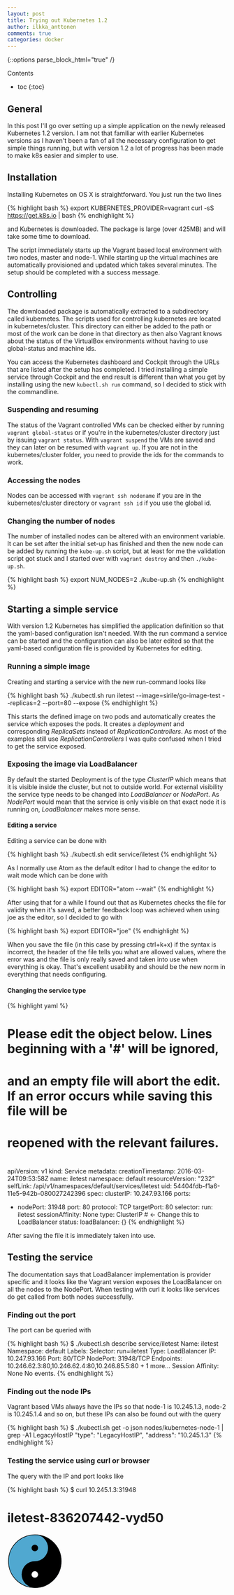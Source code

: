 ```yaml
---
layout: post
title: Trying out Kubernetes 1.2
author: ilkka_anttonen
comments: true
categories: docker
---
```


{::options parse_block_html="true" /}
<div class="toc">
Contents

* toc
{:toc}
</div>

## General

In this post I'll go over setting up a simple application on the newly released Kubernetes 1.2 version. I am not that familiar with earlier Kubernetes versions as I haven't been a fan of all the necessary configuration to get simple things running, but with version 1.2 a lot of progress has been made to make k8s easier and simpler to use.

## Installation

Installing Kubernetes on OS X is straightforward. You just run the two lines

{% highlight bash %}
export KUBERNETES_PROVIDER=vagrant
curl -sS https://get.k8s.io | bash
{% endhighlight %}

and Kubernetes is downloaded. The package is large (over 425MB) and will take some time to download.

The script immediately starts up the Vagrant based local environment with two nodes, master and node-1. While starting up the virtual machines are automatically provisioned and updated which takes several minutes. The setup should be completed with a success message.

## Controlling

The downloaded package is automatically extracted to a subdirectory called kubernetes. The scripts used for controlling kubernetes are located in kubernetes/cluster. This directory can either be added to the path or most of the work can be done in that directory as then also Vagrant knows about the status of the VirtualBox environments without having to use global-status and machine ids.

You can access the Kubernetes dashboard and Cockpit through the URLs that are listed after the setup has completed. I tried installing a simple service through Cockpit and the end result is different than what you get by installing using the new `kubectl.sh run` command, so I decided to stick with the commandline.

### Suspending and resuming

The status of the Vagrant controlled VMs can be checked either by running `vagrant global-status` or if you're in the kubernetes/cluster directory just by issuing `vagrant status`. With `vagrant suspend` the VMs are saved and they can later on be resumed with `vagrant up`. If you are not in the kubernetes/cluster folder, you need to provide the ids for the commands to work.

### Accessing the nodes

Nodes can be accessed with `vagrant ssh nodename` if you are in the kubernetes/cluster directory or `vagrant ssh id` if you use the global id.

### Changing the number of nodes

The number of installed nodes can be altered with an environment variable. It can be set after the initial set-up has finished and then the new node can be added by running the `kube-up.sh` script, but at least for me the validation script got stuck and I started over with `vagrant destroy` and then `./kube-up.sh`.

{% highlight bash %}
export NUM_NODES=2
./kube-up.sh
{% endhighlight %}

## Starting a simple service

With version 1.2 Kubernetes has simplified the application definition so that the yaml-based configuration isn't  needed. With the run command a service can be started and the configuration can also be later edited so that the yaml-based configuration file is provided by Kubernetes for editing.

### Running a simple image

Creating and starting a service with the new run-command looks like

{% highlight bash %}
./kubectl.sh run iletest --image=sirile/go-image-test --replicas=2 --port=80 --expose
{% endhighlight %}

This starts the defined image on two pods and automatically creates the service which exposes the pods. It creates a *deployment* and corresponding *ReplicaSets* instead of *ReplicationControllers*. As most of the examples still use *ReplicationControllers* I was quite confused when I tried to get the service exposed.

### Exposing the image via LoadBalancer

By default the started Deployment is of the type *ClusterIP* which means that it is visible inside the cluster, but not to outside world. For external visibility the service type needs to be changed into *LoadBalancer* or *NodePort*. As *NodePort* would mean that the service is only visible on that exact node it is running on, *LoadBalancer* makes more sense.

#### Editing a service

Editing a service can be done with

{% highlight bash %}
./kubectl.sh edit service/iletest
{% endhighlight %}

As I normally use Atom as the default editor I had to change the editor to wait mode which can be done with

{% highlight bash %}
export EDITOR="atom --wait"
{% endhighlight %}

After using that for a while I found out that as Kubernetes checks the file for validity when it's saved, a better feedback loop was achieved when using joe as the editor, so I decided to go with

{% highlight bash %}
export EDITOR="joe"
{% endhighlight %}

When you save the file (in this case by pressing ctrl+k+x) if the syntax is incorrect, the header of the file tells you what are allowed values, where the error was and the file is only really saved and taken into use when everything is okay. That's excellent usability and should be the new norm in everything that needs configuring.

#### Changing the service type

{% highlight yaml %}
# Please edit the object below. Lines beginning with a '#' will be ignored,
# and an empty file will abort the edit. If an error occurs while saving this file will be
# reopened with the relevant failures.
#
apiVersion: v1
kind: Service
metadata:
  creationTimestamp: 2016-03-24T09:53:58Z
  name: iletest
  namespace: default
  resourceVersion: "232"
  selfLink: /api/v1/namespaces/default/services/iletest
  uid: 54404fdb-f1a6-11e5-942b-080027242396
spec:
  clusterIP: 10.247.93.166
  ports:
  - nodePort: 31948
    port: 80
    protocol: TCP
    targetPort: 80
  selector:
    run: iletest
  sessionAffinity: None
  type: ClusterIP # <- Change this to LoadBalancer
status:
  loadBalancer: {}
{% endhighlight %}

After saving the file it is immediately taken into use.

## Testing the service

The documentation says that LoadBalancer implementation is provider specific and it looks like the Vagrant version exposes the LoadBalancer on all the nodes to the NodePort. When testing with curl it looks like services do get called from both nodes successfully.

### Finding out the port

The port can be queried with

{% highlight bash %}
$ ./kubectl.sh describe service/iletest
Name:			iletest
Namespace:		default
Labels:			<none>
Selector:		run=iletest
Type:			LoadBalancer
IP:			10.247.93.166
Port:			<unset>	80/TCP
NodePort:		<unset>	31948/TCP
Endpoints:		10.246.62.3:80,10.246.62.4:80,10.246.85.5:80 + 1 more...
Session Affinity:	None
No events.
{% endhighlight %}

### Finding out the node IPs

Vagrant based VMs always have the IPs so that node-1 is 10.245.1.3, node-2 is 10.245.1.4 and so on, but these IPs can also be found out with the query

{% highlight bash %}
$ ./kubectl.sh get -o json nodes/kubernetes-node-1 | grep -A1 LegacyHostIP
                "type": "LegacyHostIP",
                "address": "10.245.1.3"
{% endhighlight %}

### Testing the service using curl or browser

The query with the IP and port looks like

{% highlight bash %}
$ curl 10.245.1.3:31948
<!DOCTYPE html><html><head><title>Node scaling demo</title></head><body><h1>iletest-836207442-vyd50</h1><svg xmlns="http://www.w3.org/2000/svg" viewBox="0 0 400 400"><circle cx="50" cy="50" r="48" fill="#50a8d0" stroke="#000"/><path d="M50,2a48,48 0 1 1 0,96a24 24 0 1 1 0-48a24 24 0 1 0 0-48" fill="#000"/><circle cx="50" cy="26" r="6" fill="#000"/><circle cx="50" cy="74" r="6" fill="#FFF"/></svg></body></html>
$ curl 10.245.1.4:31948
<!DOCTYPE html><html><head><title>Node scaling demo</title></head><body><h1>iletest-836207442-x82ho</h1><svg xmlns="http://www.w3.org/2000/svg" viewBox="0 0 400 400"><circle cx="50" cy="50" r="48" fill="#381808" stroke="#000"/><path d="M50,2a48,48 0 1 1 0,96a24 24 0 1 1 0-48a24 24 0 1 0 0-48" fill="#000"/><circle cx="50" cy="26" r="6" fill="#000"/><circle cx="50" cy="74" r="6" fill="#FFF"/></svg></body></html>
{% endhighlight %}

With browser there seems to be some affinity where refreshing the page gives the same instance, but for example trying with a few different browsers (and incognito mode) shows that the results do come from different instances.

### Listing Kubernetes services

The Kubernetes services can be listed with

{% highlight bash %}
$ ./kubectl.sh cluster-info
Kubernetes master is running at https://10.245.1.2
Heapster is running at https://10.245.1.2/api/v1/proxy/namespaces/kube-system/services/heapster
KubeDNS is running at https://10.245.1.2/api/v1/proxy/namespaces/kube-system/services/kube-dns
kubernetes-dashboard is running at https://10.245.1.2/api/v1/proxy/namespaces/kube-system/services/kubernetes-dashboard
Grafana is running at https://10.245.1.2/api/v1/proxy/namespaces/kube-system/services/monitoring-grafana
InfluxDB is running at https://10.245.1.2/api/v1/proxy/namespaces/kube-system/services/monitoring-influxdb
{% endhighlight %}

The default username and password for the services are vagrant/vagrant.

## Conclusion

Setting up a local Vagrant based multi-node Kubernetes set-up is now easy and straightforward.

For doing simple development using Kubernetes locally seems like quite a overkill as the installation takes a lot of time and the set-up takes up quite a lot of resources. For managing a production ready environment it looks like a good fit, although then controlling things on a more fine-grained level using yaml-based configuration will make more sense. A lot of simplification has been achieved with version 1.2, although many examples still refer to older terminology and the best practices will surely change.

It will be interesting to see if Kubernetes will take into use the simpler networking model that was introduced with Docker 1.9. The Docker version in Kubernetes 1.2 seems to be 1.9 series, but I'd guess that they will quite quickly move to the 1.10 series.

For some reason the included Innoflux and Grafana don't seem to start if there is only one worker node running, but with two worker nodes they started successfully.